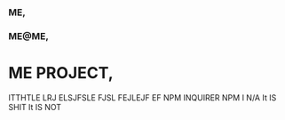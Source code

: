 ### ME,
 ### ME@ME,
 # ME PROJECT,

 ITTHTLE LRJ ELSJFSLE FJSL FEJLEJF EF
 NPM INQUIRER
 NPM I 
 N/A
 It IS SHIT 
 It IS NOT

